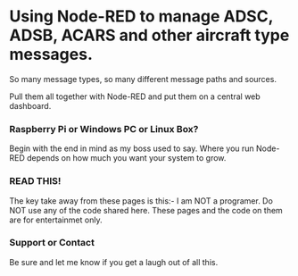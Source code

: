 # Using Node-RED to manage ADSC, ADSB, ACARS and other aircraft type messages.

So many message types, so many different message paths and sources.

Pull them all together with Node-RED and put them on a central web dashboard.

### Raspberry Pi or Windows PC or Linux Box?

Begin with the end in mind as my boss used to say. Where you run Node-RED depends on how much you want your system to grow.

###  READ THIS!

The key take away from these pages is this:- I am NOT a programer. Do NOT use any of the code shared here. These pages and the code on them are for entertainmet only.

### Support or Contact

Be sure and let me know if you get a laugh out of all this.
